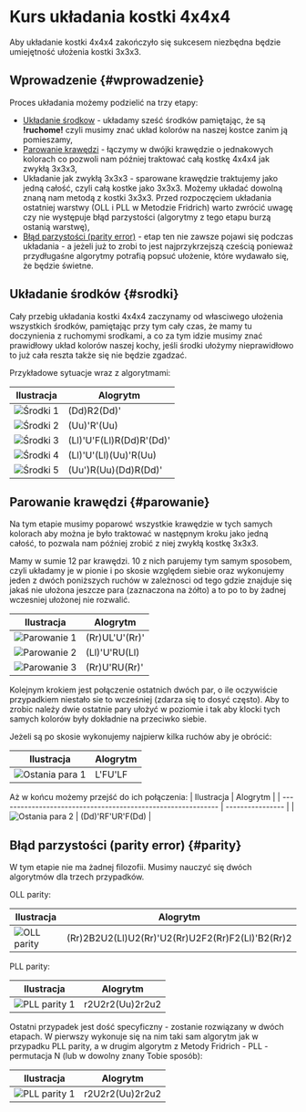 <!---
title: "Kostka 4x4x4 - kurs układania"    
-->
# Kurs układania kostki 4x4x4

Aby układanie kostki 4x4x4 zakończyło się sukcesem niezbędna będzie umiejętność ułożenia kostki 3x3x3.

## Wprowadzenie {#wprowadzenie}

Proces układania możemy podzielić na trzy etapy:

 - [Układanie środkow](#srodki) - układamy sześć środków pamiętając, że są **!ruchome!** czyli musimy znać układ kolorów na naszej kostce zanim ją pomieszamy,
 - [Parowanie krawędzi](#parowanie) - łączymy w dwójki krawędzie o jednakowych kolorach co pozwoli nam później traktować całą kostkę 4x4x4 jak zwykłą 3x3x3,
 - Układanie jak zwykłą 3x3x3 - sparowane krawędzie traktujemy jako jedną całość, czyli całą kostke jako 3x3x3. Możemy układać dowolną znaną nam metodą z kostki 3x3x3. Przed rozpoczęciem układania ostatniej warstwy (OLL i PLL w Metodzie Fridrich) warto zwrócić uwagę czy nie występuje błąd parzystości (algorytmy z tego etapu burzą ostanią warstwę),
 - [Błąd parzystości (parity error)](#parity) - etap ten nie zawsze pojawi się podczas układania - a jeżeli już to zrobi to jest najprzykrzejszą cześcią ponieważ przydługaśne algorytmy potrafią popsuć ułożenie, które wydawało się, że będzie świetne.

## Układanie środków {#srodki}

Cały przebig układania kostki 4x4x4 zaczynamy od własciwego ułożenia wszystkich środków, pamiętając przy tym cały czas, że mamy tu doczynienia z ruchomymi srodkami, a co za tym idzie musimy znać prawidłowy układ kolorów naszej kochy, jeśli środki ułożymy nieprawidłowo to już cała reszta także się nie będzie zgadzać.

Przykładowe sytuacje wraz z algorytmami:

| Ilustracja                                        | Alogrytm                 |
| ------------------------------------------------- | ------------------------ |
| ![Środki 1](%site.assets%/images/4x4x4/srod1.png) | (Dd)R2(Dd)'              |
| ![Środki 2](%site.assets%/images/4x4x4/srod2.png) | (Uu)'R'(Uu)              |
| ![Środki 3](%site.assets%/images/4x4x4/srod3.png) | (Ll)'U'F(Ll)R(Dd)R'(Dd)' |
| ![Środki 4](%site.assets%/images/4x4x4/srod4.png) | (Ll)'U'(Ll)(Uu)'R(Uu)    |
| ![Środki 5](%site.assets%/images/4x4x4/srod5.png) | (Uu')R(Uu)(Dd)R(Dd)'     |

## Parowanie krawędzi {#parowanie}

Na tym etapie musimy poparowć wszystkie krawędzie w tych samych kolorach aby można je było traktować w następnym kroku jako jedną całość, to pozwala nam później zrobić z niej zwykłą kostkę 3x3x3.

Mamy w sumie 12 par krawędzi. 10 z nich parujemy tym samym sposobem, czyli układamy je w pionie i po skosie względem siebie oraz wykonujemy jeden z dwóch poniższych ruchów w zależnosci od tego gdzie znajduje się jakaś nie ułożona jeszcze para (zaznaczona na żółto) a to po to by żadnej wczesniej ułożonej nie rozwalić.

| Ilustracja                                                   | Alogrytm       |
| ------------------------------------------------------------ | -------------- |
| ![Parowanie 1](%site.assets%/images/4x4x4/parowanie4.png)    | (Rr)UL'U'(Rr)' |
| ![Parowanie 2](%site.assets%/images/4x4x4/parowanie4sym.png) | (Ll)'U'RU(Ll)  |
| ![Parowanie 3](%site.assets%/images/4x4x4/parowanie5.png)    | (Rr)U'RU(Rr)'  |

Kolejnym krokiem jest połączenie ostatnich dwóch par, o ile oczywiście przypadkiem niestało sie to wcześniej (zdarza się to dosyć często). Aby to zrobic należy dwie ostatnie pary ułożyć w poziomie i tak aby klocki tych samych kolorów były dokładnie na przeciwko siebie.

Jeżeli są po skosie wykonujemy najpierw kilka ruchów aby je obrócić:

| Ilustracja                                                   | Alogrytm |
| ------------------------------------------------------------ | -------- |
| ![Ostania para 1](%site.assets%/images/4x4x4/parowanie6.png) | L'FU'LF  |


Aż w końcu możemy przejść do ich połączenia:
| Ilustracja                                                   | Alogrytm         |
| ------------------------------------------------------------ | ---------------- |
| ![Ostania para 2](%site.assets%/images/4x4x4/parowanie7.png) | (Dd)'RF'UR'F(Dd) |

## Błąd parzystości (parity error) {#parity}

W tym etapie nie ma żadnej filozofii. Musimy nauczyć się dwóch algorytmów dla trzech przypadków.

OLL parity:

| Ilustracja                                            | Alogrytm                                         |
| ----------------------------------------------------- | ------------------------------------------------ |
| ![OLL parity](%site.assets%/images/4x4x4/parity1.png) | (Rr)2B2U2(Ll)U2(Rr)'U2(Rr)U2F2(Rr)F2(Ll)'B2(Rr)2 |

PLL parity:

| Ilustracja                                              | Alogrytm        |
| --------------------------------------------------------| --------------- |
| ![PLL parity 1](%site.assets%/images/4x4x4/parity2.png) | r2U2r2(Uu)2r2u2 |

Ostatni przypadek jest dość specyficzny - zostanie rozwiązany w dwóch etapach. W pierwszy wykonuje się na nim taki sam algorytm jak w przypadku PLL parity, a w drugim algorytm z Metody Fridrich - PLL - permutacja N (lub w dowolny znany Tobie sposób):

| Ilustracja                                              | Alogrytm        |
| --------------------------------------------------------| --------------- |
| ![PLL parity 1](%site.assets%/images/4x4x4/parity3.png) | r2U2r2(Uu)2r2u2 |
